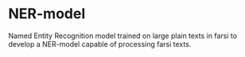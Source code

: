 # NER-model
Named Entity Recognition model trained on large plain texts in farsi to develop a NER-model capable of processing farsi texts.

